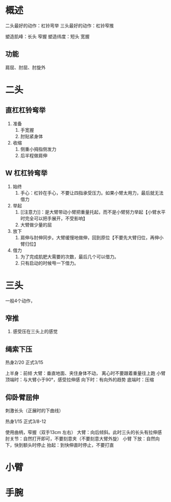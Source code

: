 # 概述
二头最好的动作：杠铃弯举
三头最好的动作：杠铃窄推

塑造肌峰：长头
	窄握
塑造纬度：短头
	宽握
## 功能
肩屈、肘屈、肘旋外
# 二头

## 直杠杠铃弯举
1. 准备
	1. 手宽握
	2. 肘贴紧身体
2. 收缩
	1. 侧重小拇指侧发力
	2. 后半程做肩伸
## W 杠杠铃弯举
1. 始终
	1. 手心：杠铃在手心，不要让四指承受压力。如果小臂太用力，最后就无法借力
2. 举起
	1. [[注意力]]：是大臂带动小臂把重量托起，而不是小臂努力举起【小臂水平时完全可以把手展开，不受影响】
	2. 大臂做少量的屈
3. 放下
	1. 肩伸与肘伸同步。大臂缓慢地做伸，回到原位【不要先大臂归位，再伸小臂归位】
4. 借力
	1. 为了完成肌肥大需要的次数，最后几个可以借力。
	2. 只有启动的时候甩一下借力。
# 三头
一般4个动作，
## 窄推
1. 感受压在三头上的感觉
## 绳索下压
热身2/20
正式3/15

上半身：前倾
大臂：垂直地面、夹住身体不动，
	离心时不要跟着重量往上跑
小臂
	顶端时：与大臂小于90°，感受拉伸感
	向下时：有向外的趋势
	底端时：压缩
## 仰卧臂屈伸
刺激长头（正展时的下曲线）

热身1/15
正式3/8-12

使用曲柄，窄握（双手13cm 左右）
大臂：向后倾斜。此时三头的长头有拉伸感
肘关节：自然打开即可，不要刻意夹（不要刻意大臂外旋）
小臂
	下放：自然向下，快到额头时停止
	抬起：到快伸直时停止，不要打直
# 小臂

# 手腕

